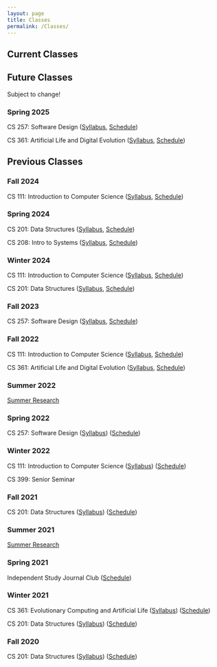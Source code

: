 ```yaml
---
layout: page
title: Classes
permalink: /Classes/
---
```


## Current Classes



## Future Classes

Subject to change!
### Spring 2025

CS 257: Software Design ([Syllabus](/classes/257-s25/syllabus), [Schedule](/classes/257-s25/schedule))

CS 361: Artificial Life and Digital Evolution ([Syllabus](/classes/361-s25/syllabus), [Schedule](/classes/361-s25/schedule))

## Previous Classes

### Fall 2024

CS 111: Introduction to Computer Science ([Syllabus](/classes/111-f24/syllabus), [Schedule](/classes/111-f24/schedule))

### Spring 2024

CS 201: Data Structures ([Syllabus](/classes/201-s24/syllabus), [Schedule](/classes/201-s24/schedule))

CS 208: Intro to Systems ([Syllabus](/classes/208-s24/syllabus), [Schedule](/classes/208-s24/schedule))

### Winter 2024

CS 111: Introduction to Computer Science ([Syllabus](/classes/111-w24/syllabus), [Schedule](/classes/111-w24/schedule))

CS 201: Data Structures ([Syllabus](/classes/201-w24/syllabus), [Schedule](/classes/201-w24/schedule))

### Fall 2023

CS 257: Software Design ([Syllabus](/classes/257-f23/syllabus), [Schedule](/classes/257-f23/schedule))

### Fall 2022

CS 111: Introduction to Computer Science ([Syllabus](/classes/111-f22/syllabus), [Schedule](/classes/111-f22/schedule))

CS 361: Artificial Life and Digital Evolution ([Syllabus](/classes/361-f22/syllabus), [Schedule](/classes/361-f22/schedule))

### Summer 2022

[Summer Research](/classes/summer-22/schedule)

### Spring 2022

CS 257: Software Design ([Syllabus](/classes/257-s22/syllabus)) ([Schedule](/classes/257-s22/schedule))

### Winter 2022

CS 111: Introduction to Computer Science ([Syllabus](/classes/111-w22/syllabus)) ([Schedule](/classes/111-w22/schedule))

CS 399: Senior Seminar

### Fall 2021

CS 201: Data Structures ([Syllabus](/classes/201-f21/syllabus)) ([Schedule](/classes/201-f21/schedule))

### Summer 2021

[Summer Research](/classes/summer-21/schedule) 

### Spring 2021

Independent Study Journal Club ([Schedule](/classes/IS-s21/schedule))

### Winter 2021

CS 361: Evolutionary Computing and Artificial Life ([Syllabus](/classes/361-w21/syllabus)) ([Schedule](/classes/361-w21/schedule))

CS 201: Data Structures ([Syllabus](/classes/201-w21/syllabus)) ([Schedule](/classes/201-w21/schedule))

### Fall 2020

CS 201: Data Structures ([Syllabus](/classes/201-f20/syllabus)) ([Schedule](/classes/201-f20/schedule))
